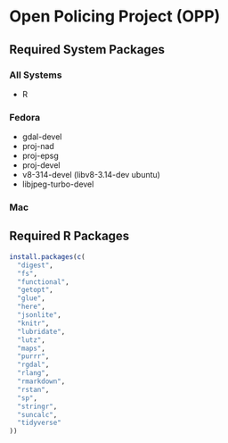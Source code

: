 # Open Policing Project (OPP)

## Required System Packages

### All Systems
* R

### Fedora
* gdal-devel
* proj-nad
* proj-epsg
* proj-devel
* v8-314-devel (libv8-3.14-dev ubuntu)
* libjpeg-turbo-devel

### Mac

## Required R Packages
```R
install.packages(c(
  "digest",
  "fs",
  "functional",
  "getopt",
  "glue",
  "here",
  "jsonlite",
  "knitr",
  "lubridate",
  "lutz",
  "maps",
  "purrr",
  "rgdal",
  "rlang",
  "rmarkdown",
  "rstan",
  "sp",
  "stringr",
  "suncalc",
  "tidyverse"
))
```
